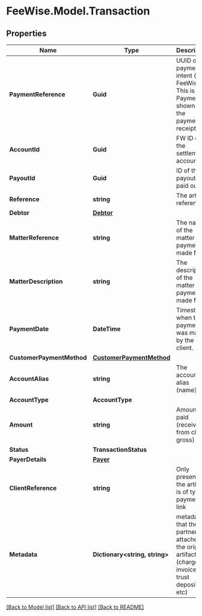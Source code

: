 # FeeWise.Model.Transaction

## Properties

Name | Type | Description | Notes
------------ | ------------- | ------------- | -------------
**PaymentReference** | **Guid** | UUID of the payment intent (in FeeWise). This is the Payment id shown in the payment receipt. | 
**AccountId** | **Guid** | FW ID of the settlement account | [optional] 
**PayoutId** | **Guid** | ID of the payout (if paid out). | [optional] 
**Reference** | **string** | The artifact reference. | 
**Debtor** | [**Debtor**](Debtor.md) |  | [optional] 
**MatterReference** | **string** | The name of the matter the payment is made for. | [optional] 
**MatterDescription** | **string** | The description of the matter the payment is made for. | [optional] 
**PaymentDate** | **DateTime** | Timestamp when the payment was made by the client. | 
**CustomerPaymentMethod** | [**CustomerPaymentMethod**](CustomerPaymentMethod.md) |  | [optional] 
**AccountAlias** | **string** | The account alias (name). | 
**AccountType** | **AccountType** |  | 
**Amount** | **string** | Amount paid (received from client gross) | 
**Status** | **TransactionStatus** |  | 
**PayerDetails** | [**Payer**](Payer.md) |  | [optional] 
**ClientReference** | **string** | Only present if the artifact is of type payment link | [optional] 
**Metadata** | **Dictionary&lt;string, string&gt;** | metadata that the partner has attached to the original artifact (charge, invoice, trust deposit, etc) | [optional] 

[[Back to Model list]](../README.md#documentation-for-models) [[Back to API list]](../README.md#documentation-for-api-endpoints) [[Back to README]](../README.md)

